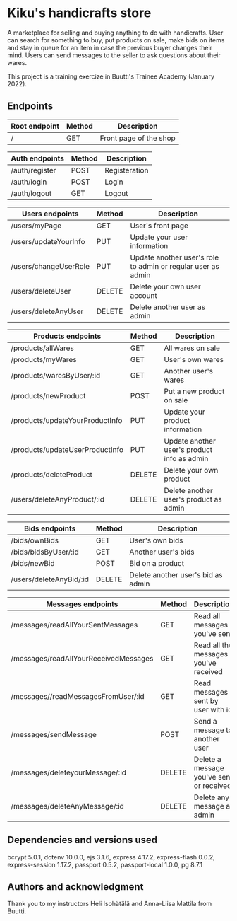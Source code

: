 # Kiku's handicrafts store

A marketplace for selling and buying anything to do with handicrafts. User can search for something to buy, put products on sale, make bids on items and stay in queue for an item in case the previous buyer changes their mind. Users can send messages to the seller to ask questions about their wares. 

This project is a training exercize in Buutti's Trainee Academy (January 2022).

## Endpoints

|Root endpoint| Method | Description |
|-------|-------|------|
|/ |                                          GET |            Front page of the shop|


|Auth endpoints| Method | Description |
|-------|-------|------|
|/auth/register                   |          POST   |         Registeration|
|/auth/login         |                       POST    |        Login|
|/auth/logout | GET | Logout |


|Users endpoints| Method | Description |
|-------|-------|------|
|/users/myPage        |                       GET     |        User's front page|
|/users/updateYourInfo      |                 PUT       |      Update your user information|
|/users/changeUserRole    |                   PUT      |       Update another user's role to admin or regular user as admin|
|/users/deleteUser        |                   DELETE   |       Delete your own user account|
|/users/deleteAnyUser         |               DELETE      |    Delete another user as admin|


|Products endpoints| Method | Description |
|-------|-------|------|
|/products/allWares     |                        GET     |        All wares on sale|
|/products/myWares      |                        GET      |       User's own wares|
|/products/waresByUser/:id   |                       GET     |        Another user's wares|
|/products/newProduct     |                      POST     |       Put a new product on sale|
|/products/updateYourProductInfo   |             PUT      |       Update your product information|
|/products/updateUserProductInfo    |            PUT       |      Update another user's product info as admin|
|/products/deleteProduct      |                  DELETE   |       Delete your own product|
|/users/deleteAnyProduct/:id    |                 DELETE     |     Delete another user's product as admin|


|Bids endpoints| Method | Description |
|-------|-------|------|
|/bids/ownBids       |                       GET     |        User's own bids|
|/bids/bidsByUser/:id     |                      GET     |        Another user's bids|
|/bids/newBid          |                     POST     |       Bid on a product|
|/users/deleteAnyBid/:id                 |        DELETE    |      Delete another user's bid as admin|


|Messages endpoints| Method | Description |
|-------|-------|------|
|/messages/readAllYourSentMessages | GET | Read all messages you've sent |
|/messages/readAllYourReceivedMessages | GET | Read all the messages you've received |
|/messages//readMessagesFromUser/:id | GET | Read messages sent by user with id |
|/messages/sendMessage | POST | Send a message to another user |
|/messages/deleteyourMessage/:id | DELETE | Delete a message you've sent or received |
|/messages/deleteAnyMessage/:id | DELETE | Delete any message as admin |


## Dependencies and versions used
bcrypt 5.0.1,
dotenv 10.0.0,
ejs 3.1.6,
express 4.17.2,
express-flash 0.0.2,
express-session 1.17.2,
passport 0.5.2,
passport-local 1.0.0,
pg 8.7.1


## Authors and acknowledgment
Thank you to my instructors Heli Isohätälä and Anna-Liisa Mattila from Buutti.


